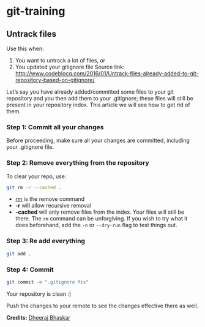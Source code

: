 # git-training
## Untrack files
Use this when:
1. You want to untrack a lot of files, or
2. You updated your gitignore file
Source link: http://www.codeblocq.com/2016/01/Untrack-files-already-added-to-git-repository-based-on-gitignore/

Let’s say you have already added/committed some files to your git repository and you then add them to your .gitignore; these files will still be present in your repository index. This article we will see how to get rid of them.

### Step 1: Commit all your changes
Before proceeding, make sure all your changes are committed, including your .gitignore file.

### Step 2: Remove everything from the repository
To clear your repo, use:

```bash
git rm -r --cached .
```
- [rm](https://git-scm.com/docs/git-rm) is the remove command
- <b>-r</b> will allow recursive removal
- <b>-cached</b> will only remove files from the index. Your files will still be there.
The `rm` command can be unforgiving. If you wish to try what it does beforehand, add the `-n` or `--dry-run` flag to test things out.

### Step 3: Re add everything
```bash
git add .
```
### Step 4: Commit
```bash
git commit -m ".gitignore fix"
```
Your repository is clean :)

Push the changes to your remote to see the changes effective there as well.

<b>Credits:</b>
[Dheeraj Bhaskar](https://stackoverflow.com/users/1311745/dheeraj-bhaskar)
